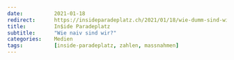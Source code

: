 ```yaml
---
date:          2021-01-18
redirect:      https://insideparadeplatz.ch/2021/01/18/wie-dumm-sind-wir/
title:         In$ide Paradeplatz
subtitle:      "Wie naiv sind wir?"
categories:    Medien
tags:          [inside-paradeplatz, zahlen, massnahmen]
---
```

